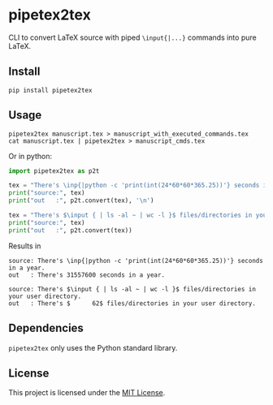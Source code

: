 # pipetex2tex

CLI to convert LaTeX source with piped `\input{|...}` commands into pure LaTeX.

## Install

    pip install pipetex2tex

## Usage

    pipetex2tex manuscript.tex > manuscript_with_executed_commands.tex
    cat manuscript.tex | pipetex2tex > manuscript_cmds.tex

Or in python:

```python
import pipetex2tex as p2t

tex = "There's \inp{|python -c 'print(int(24*60*60*365.25))'} seconds in a year."
print("source:", tex)
print("out   :", p2t.convert(tex), '\n')

tex = "There's $\input { | ls -al ~ | wc -l }$ files/directories in your user directory."
print("source:", tex)
print("out   :", p2t.convert(tex))

```

Results in

    source: There's \inp{|python -c 'print(int(24*60*60*365.25))'} seconds in a year.
    out   : There's 31557600 seconds in a year.

    source: There's $\input { | ls -al ~ | wc -l }$ files/directories in your user directory.
    out   : There's $      62$ files/directories in your user directory.


## Dependencies

`pipetex2tex` only uses the Python standard library.

## License

This project is licensed under the [MIT License](https://github.com/benmaier/pipetex2tex/blob/main/LICENSE).
